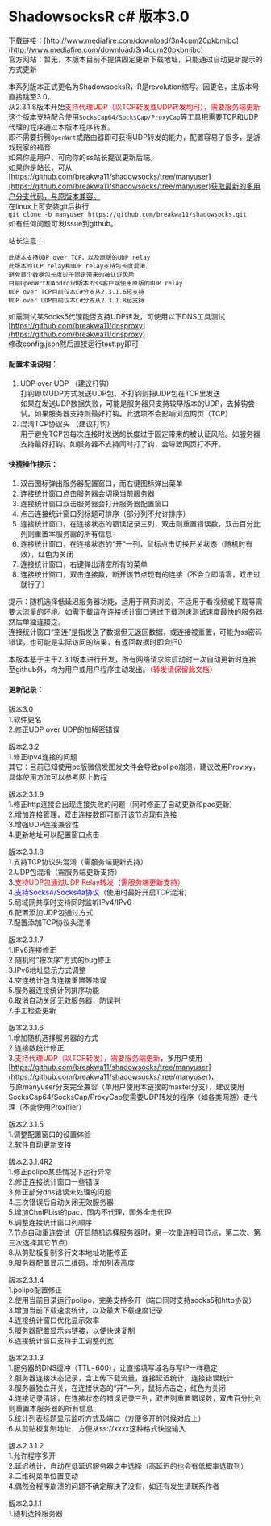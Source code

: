 # ShadowsocksR c# 版本3.0 #

下载链接：[http://www.mediafire.com/download/3n4cum20pkbmibc](http://www.mediafire.com/download/3n4cum20pkbmibc)  
官方网站：暂无，本版本目前不提供固定更新下载地址，只能通过自动更新提示的方式更新  

本系列版本正式更名为ShadowsocksR，R是revolution缩写。因更名，主版本号直接跳至3.0。  
从2.3.1.8版本开始<font color=red>支持代理UDP（以TCP转发或UDP转发均可），需要服务端更新</font>  
这个版本支持配合使用`SocksCap64/SocksCap/ProxyCap`等工具把需要TCP和UDP代理的程序通过本版本程序转发。  
即不需要折腾`OpenWrt`或路由器即可获得UDP转发的能力，配置容易了很多，是游戏玩家的福音  
如果你是用户，可向你的ss站长提议更新后端。  
如果你是站长，可从[https://github.com/breakwa11/shadowsocks/tree/manyuser](https://github.com/breakwa11/shadowsocks/tree/manyuser)获取最新的多用户分支代码，与原版本兼容。  
在linux上可安装git后执行  
`git clone -b manyuser https://github.com/breakwa11/shadowsocks.git`  
如有任何问题可发issue到github。

站长注意：

	此版本支持UDP over TCP，以及原版的UDP relay
	此版本的TCP relay和UDP relay支持包长度混淆
	避免首个数据包长度过于固定带来的被认证风险
	目前OpenWrt和Android版本的ss客户端使用原版的UDP relay
	UDP over TCP目前仅本C#分支从2.3.1.6起支持
	UDP over UDP目前仅本C#分支从2.3.1.8起支持

如需测试某Socks5代理能否支持UDP转发，可使用以下DNS工具测试  
[https://github.com/breakwa11/dnsproxy](https://github.com/breakwa11/dnsproxy)  
修改config.json然后直接运行test.py即可

#### 配置术语说明： ####
1. UDP over UDP （建议打钩）  
打钩即以UDP方式发送UDP包，不打钩则把UDP包在TCP里发送  
如果在发送UDP数据失败，可能是服务器只支持较早版本的UDP，去掉钩尝试。如果服务器支持则最好打钩。此选项不会影响浏览网页（TCP）
2. 混淆TCP协议头 （建议打钩）  
用于避免TCP包每次连接时发送的长度过于固定带来的被认证风险。如服务器支持最好打钩。如服务器不支持同时打了钩，会导致网页打不开。

#### 快捷操作提示： ####
1. 双击图标弹出服务器配置窗口，而右键图标弹出菜单
2. 连接统计窗口点击服务器会切换当前服务器
3. 连接统计窗口双击服务器会打开服务器配置窗口
4. 点击连接统计窗口列标题可排序（部分列不允许排序）
5. 连接统计窗口，在连接状态的错误记录三列，双击则重置错误数，双击百分比列则重置本服务器的所有信息
6. 连接统计窗口，在连接状态的“开”一列，鼠标点击切换开关状态（随机时有效），红色为关闭
7. 连接统计窗口，右键弹出清空所有的菜单
8. 连接统计窗口，双击连接数，断开该节点现有的连接（不会立即清零，双击过就行了）

提示：随机选择低延迟服务器功能，适用于网页浏览，不适用于看视频或下载等需要大流量的环境。如需下载请在连接统计窗口通过下载测速测试速度最快的服务器然后单独连接之。  
连接统计窗口“空连”是指发送了数据但无返回数据，或连接被重置，可能为ss密码错误，也可能是实际访问的结果，有返回数据时即会归0

本版本基于主干2.3.1版本进行开发，所有网络请求除启动时一次自动更新时连接至github外，均为用户或用户程序主动发出。<font color=red>（转发请保留此文档）</font>

#### 更新记录： ####
版本3.0  
1.软件更名  
2.修正UDP over UDP的加解密错误

版本2.3.2  
1.修正ipv4连接的问题  
其它：目前已知使用pc版微信发图发文件会导致polipo崩溃，建议改用Provixy，具体使用方法可以参考网上教程

版本2.3.1.9  
1.修正http连接会出现连接失败的问题（同时修正了自动更新和pac更新）  
2.增加连接管理，双击连接数即可断开该节点现有连接  
3.增强UDP连接兼容性  
4.更新地址可以配置窗口点击  

版本2.3.1.8  
1.支持TCP协议头混淆（需服务端更新支持）  
2.UDP包混淆（需服务端更新支持）  
3.<font color=red>支持UDP包通过UDP Relay转发（需服务端更新支持）</font>  
4.<font color=blue>支持Socks4/Socks4a协议</font>（使用时最好开启TCP混淆）  
5.局域网共享时支持同时监听IPv4/IPv6  
6.配置添加UDP包通过方式  
7.配置添加TCP协议头混淆

版本2.3.1.7  
1.IPv6连接修正  
2.随机时“按次序”方式的bug修正  
3.IPv6地址显示方式调整  
4.空连统计包含连接重置等错误  
5.服务器连接统计列排序功能  
6.取消自动关闭无效服务器，防误判  
7.手工检查更新

版本2.3.1.6  
1.增加随机选择服务器的方式  
2.连接数统计修正  
3.<font color=red>支持代理UDP（以TCP转发），需要服务端更新</font>，多用户使用  
[https://github.com/breakwa11/shadowsocks/tree/manyuser](https://github.com/breakwa11/shadowsocks/tree/manyuser)，  
与原manyuser分支完全兼容（单用户使用本链接的master分支），建议使用SocksCap64/SocksCap/ProxyCap使需要UDP转发的程序（如各类网游）走代理（不能使用Proxifier）

版本2.3.1.5  
1.调整配置窗口的设置体验  
2.软件自动更新支持  

版本2.3.1.4R2  
1.修正polipo某些情况下运行异常  
2.修正连接统计窗口一些错误  
3.修正部分dns错误未处理的问题  
4.三次错误后自动关闭无效服务器  
5.增加ChnIPList的pac，国内不代理，国外全走代理  
6.调整连接统计窗口列顺序  
7.节点自动重连尝试（开启随机选择服务器时，第一次重连相同节点，第二次、第三次选择其它节点）  
8.从剪贴板复制多行文本地址功能修正  
9.服务器配置显示二维码，增加列表高度

版本2.3.1.4  
1.polipo配置修正  
2.使用当前目录运行polipo，完美支持多开（端口同时支持socks5和http协议）  
3.增加当前下载速度统计，以及最大下载速度记录  
4.连接统计窗口优化显示效率  
5.服务器配置显示ss链接，以便快速复制  
6.连接统计窗口支持手工调整列宽  

版本2.3.1.3  
1.服务器的DNS缓冲（TTL=600），让直接填写域名与写IP一样稳定  
2.服务器连接状态记录，含上传下载流量，连接延迟统计，连接错误统计  
3.服务器独立开关，在连接状态的“开”一列，鼠标点击之，红色为关闭  
4.连接记录清除，在连接状态的错误记录三列，双击则重置错误数，双击百分比列则重置本服务器的所有信息  
5.统计列表标题显示监听方式及端口（方便多开的时候对应上）  
6.从剪贴板复制地址，方便从ss://xxxx这种格式快速输入  

版本2.3.1.2  
1.允许程序多开  
2.延迟统计，自动在低延迟服务器之中选择（高延迟的也会有低概率选取到）  
3.二维码菜单位置变动  
4.偶然会程序崩溃的问题不确定解决了没有，如还有发生请联系作者  

版本2.3.1.1  
1.随机选择服务器
